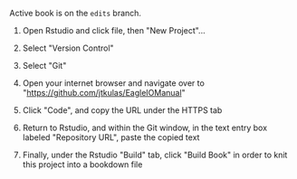 Active book is on the `edits` branch.

1. Open Rstudio and click file, then "New Project"...

2. Select "Version Control"

3. Select "Git"

4. Open your internet browser and navigate over to "https://github.com/jtkulas/EagleIOManual"

5. Click "Code", and copy the URL under the HTTPS tab

6. Return to Rstudio, and within the Git window, in the text entry box labeled "Repository URL", paste the copied text

7. Finally, under the Rstudio "Build" tab, click "Build Book" in order to knit this project into a bookdown file  
